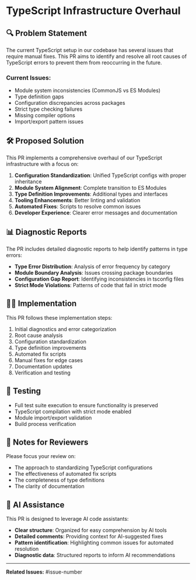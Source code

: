 # TypeScript Infrastructure Overhaul

## 🔍 Problem Statement

The current TypeScript setup in our codebase has several issues that require manual fixes. This PR aims to identify and resolve all root causes of TypeScript errors to prevent them from reoccurring in the future.

### Current Issues:

- Module system inconsistencies (CommonJS vs ES Modules)
- Type definition gaps
- Configuration discrepancies across packages
- Strict type checking failures
- Missing compiler options
- Import/export pattern issues

## 🛠️ Proposed Solution

This PR implements a comprehensive overhaul of our TypeScript infrastructure with a focus on:

1. **Configuration Standardization**: Unified TypeScript configs with proper inheritance
2. **Module System Alignment**: Complete transition to ES Modules
3. **Type Definition Improvements**: Additional types and interfaces
4. **Tooling Enhancements**: Better linting and validation
5. **Automated Fixes**: Scripts to resolve common issues
6. **Developer Experience**: Clearer error messages and documentation

## 📊 Diagnostic Reports

The PR includes detailed diagnostic reports to help identify patterns in type errors:

- **Type Error Distribution**: Analysis of error frequency by category
- **Module Boundary Analysis**: Issues crossing package boundaries
- **Configuration Gap Report**: Identifying inconsistencies in tsconfig files
- **Strict Mode Violations**: Patterns of code that fail in strict mode

## 👨‍💻 Implementation

This PR follows these implementation steps:

1. Initial diagnostics and error categorization
2. Root cause analysis
3. Configuration standardization
4. Type definition improvements
5. Automated fix scripts
6. Manual fixes for edge cases
7. Documentation updates
8. Verification and testing

## 🧪 Testing

- Full test suite execution to ensure functionality is preserved
- TypeScript compilation with strict mode enabled
- Module import/export validation
- Build process verification

## 📝 Notes for Reviewers

Please focus your review on:

- The approach to standardizing TypeScript configurations
- The effectiveness of automated fix scripts
- The completeness of type definitions
- The clarity of documentation

## 🤖 AI Assistance

This PR is designed to leverage AI code assistants:

- **Clear structure**: Organized for easy comprehension by AI tools
- **Detailed comments**: Providing context for AI-suggested fixes
- **Pattern identification**: Highlighting common issues for automated resolution
- **Diagnostic data**: Structured reports to inform AI recommendations

---

**Related Issues:** #issue-number
